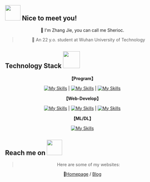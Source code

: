 <h2><img src="https://media.giphy.com/avatars/gonryon/xp3WLnBWBLoI/200h.gif" width="50"> Nice to meet you!</h2>
<div align="center">
💬 I'm Zhang Jie, you can call me Sherioc.

> 🎈 An 22 y.o. student at Wuhan University of Technology
</div>

<h2>Technology Stack <img src="https://media.giphy.com/media/WUlplcMpOCEmTGBtBW/giphy.gif" width="55"></h2>
  
<div align="center">
  
**【Program】**

[![My Skills](https://skillicons.dev/icons?i=js,py,cpp&perline=14)](https://skillicons.dev) | [![My Skills](https://skillicons.dev/icons?i=vscode&perline=14)](https://skillicons.dev) | [![My Skills](https://skillicons.dev/icons?i=github,linux&perline=14)](https://skillicons.dev)

**【Web-Develop】**

[![My Skills](https://skillicons.dev/icons?i=vue,react,nodejs&perline=14&theme=dark)](https://skillicons.dev) | [![My Skills](https://skillicons.dev/icons?i=flask,django,mysql&perline=14&theme=dark)](https://skillicons.dev) | [![My Skills](https://skillicons.dev/icons?i=docker,electron,git&perline=14&theme=dark)](https://skillicons.dev)


**【ML/DL】**

[![My Skills](https://skillicons.dev/icons?i=sklearn,pytorch,tensorflow&perline=14&theme=dark)](https://skillicons.dev)
</div>


<h2>Reach me on <img src="https://media.giphy.com/media/mGcNjsfWAjY5AEZNw6/giphy.gif" width="50"></h2>

<div align="center">
  

> Here are some of my websites:

📃[Homepage](https://www.cnblogs.com/sherioc) / [Blog](https://www.cnblogs.com/sherioc)
</div>
